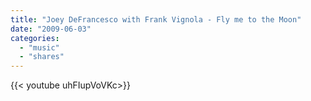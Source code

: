 ```yaml
---
title: "Joey DeFrancesco with Frank Vignola - Fly me to the Moon"
date: "2009-06-03"
categories:
  - "music"
  - "shares"
---
```


<div style="width: 70vw;">{{< youtube uhFIupVoVKc>}}</div>
